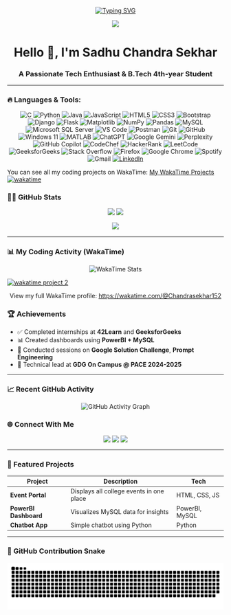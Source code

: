<!-- Typing SVG Header -->
<p align="center">
  <a href="https://github.com/Chandrasekhar152">
    <img src="https://readme-typing-svg.demolab.com?font=Fira+Code&size=24&pause=1000&center=true&vCenter=true&width=600&lines=Hi+%F0%9F%91%8B%2C+I'm+S.Chandra+Sekhar;B.Tech+4th+Year+Student;GDG+Technical+Lead+%7C+Tech+Enthusiast;PowerBI+%7C+Python+%7C+Web+Development;Welcome+to+My+GitHub+profile!+%F0%9F%9A%80" alt="Typing SVG" />
  </a>
</p>

<!-- Profile Image -->
<p align="center">
  <img src="https://i.postimg.cc/pTxMVbSJ/myprofile.jpg" width="300px">
</p>

<h1 align="center">Hello 👋, I'm Sadhu Chandra Sekhar</h1>
<h3 align="center">A Passionate Tech Enthusiast & B.Tech 4th-year Student</h3>

---

### 🔥 Languages & Tools:

<p align="center">
  <img src="https://img.shields.io/badge/C-00599C?style=for-the-badge&logo=c&logoColor=white" alt="C"/>
  <img src="https://img.shields.io/badge/Python-3670A0?style=for-the-badge&logo=python&logoColor=ffdd54" alt="Python"/>
  <img src="https://img.shields.io/badge/Java-ED8B00?style=for-the-badge&logo=openjdk&logoColor=white" alt="Java"/>
  <img src="https://img.shields.io/badge/JavaScript-F7DF1E?style=for-the-badge&logo=javascript&logoColor=black" alt="JavaScript"/>
  <img src="https://img.shields.io/badge/HTML5-E34F26?style=for-the-badge&logo=html5&logoColor=white" alt="HTML5"/>
  <img src="https://img.shields.io/badge/CSS3-1572B6?style=for-the-badge&logo=css3&logoColor=white" alt="CSS3"/>

  <img src="https://img.shields.io/badge/Bootstrap-7952B3?style=for-the-badge&logo=bootstrap&logoColor=white" alt="Bootstrap"/>
  <img src="https://img.shields.io/badge/Django-092E20?style=for-the-badge&logo=django&logoColor=white" alt="Django"/>
  <img src="https://img.shields.io/badge/Flask-000000?style=for-the-badge&logo=flask&logoColor=white" alt="Flask"/>
  <img src="https://img.shields.io/badge/Matplotlib-black?style=for-the-badge&logo=matplotlib&logoColor=white" alt="Matplotlib"/>
  <img src="https://img.shields.io/badge/NumPy-013243?style=for-the-badge&logo=numpy&logoColor=white" alt="NumPy"/>
  <img src="https://img.shields.io/badge/Pandas-150458?style=for-the-badge&logo=pandas&logoColor=white" alt="Pandas"/>

  <img src="https://img.shields.io/badge/MySQL-4479A1?style=for-the-badge&logo=mysql&logoColor=white" alt="MySQL"/>
  <img src="https://img.shields.io/badge/Microsoft%20SQL%20Server-CC2927?style=for-the-badge&logo=microsoft%20sql%20server&logoColor=white" alt="Microsoft SQL Server"/>

  <img src="https://img.shields.io/badge/Visual%20Studio%20Code-0078D4?style=for-the-badge&logo=visual-studio-code&logoColor=white" alt="VS Code"/>
  <img src="https://img.shields.io/badge/Postman-FF6C37?style=for-the-badge&logo=postman&logoColor=white" alt="Postman"/>
  <img src="https://img.shields.io/badge/Git-F05033?style=for-the-badge&logo=git&logoColor=white" alt="Git"/>
  <img src="https://img.shields.io/badge/GitHub-181717?style=for-the-badge&logo=github&logoColor=white" alt="GitHub"/>
  <img src="https://img.shields.io/badge/Windows%2011-0078D4?style=for-the-badge&logo=windows%2011&logoColor=white" alt="Windows 11"/>
  <img src="https://img.shields.io/badge/MATLAB-0076A8?style=for-the-badge&logo=matlab&logoColor=white" alt="MATLAB"/>

  <img src="https://img.shields.io/badge/ChatGPT-74AA9C?style=for-the-badge&logo=openai&logoColor=white" alt="ChatGPT"/>
  <img src="https://img.shields.io/badge/Google%20Gemini-8E75B2?style=for-the-badge&logo=google%20gemini&logoColor=white" alt="Google Gemini"/>
  <img src="https://img.shields.io/badge/Perplexity-000000?style=for-the-badge&logo=perplexity&logoColor=088F8F" alt="Perplexity"/>
  <img src="https://img.shields.io/badge/GitHub%20Copilot-8957E5?style=for-the-badge&logo=github%20copilot&logoColor=white" alt="GitHub Copilot"/>

  <img src="https://img.shields.io/badge/CodeChef-964B00?style=for-the-badge&logo=codechef&logoColor=white" alt="CodeChef"/>
  <img src="https://img.shields.io/badge/HackerRank-2EC866?style=for-the-badge&logo=hackerrank&logoColor=white" alt="HackerRank"/>
  <img src="https://img.shields.io/badge/LeetCode-000000?style=for-the-badge&logo=leetcode&logoColor=orange" alt="LeetCode"/>
  <img src="https://img.shields.io/badge/GeeksforGeeks-grey?style=for-the-badge&logo=geeksforgeeks&logoColor=35914C" alt="GeeksforGeeks"/>
  <img src="https://img.shields.io/badge/Stack%20Overflow-FE7A16?style=for-the-badge&logo=stack%20overflow&logoColor=white" alt="Stack Overflow"/>

  <img src="https://img.shields.io/badge/Firefox-FF7139?style=for-the-badge&logo=firefox%20browser&logoColor=white" alt="Firefox"/>
  <img src="https://img.shields.io/badge/Google%20Chrome-4285F4?style=for-the-badge&logo=google%20chrome&logoColor=white" alt="Google Chrome"/>
  <img src="https://img.shields.io/badge/Spotify-1ED760?style=for-the-badge&logo=spotify&logoColor=white" alt="Spotify"/>
  <img src="https://img.shields.io/badge/Gmail-D14836?style=for-the-badge&logo=gmail&logoColor=white" alt="Gmail"/>
  <a href="https://www.linkedin.com/in/sadhu-chandra-sekhar/" target="_blank"><img src="https://img.shields.io/badge/LinkedIn-0077B5?style=for-the-badge&logo=linkedin&logoColor=white" alt="LinkedIn"/></a>
</p>

You can see all my coding projects on WakaTime: [My WakaTime Projects](https://wakatime.com/@Chandrasekhar152)
<a href="https://wakatime.com/badge/user/592006b6-de19-4137-ad5b-4d016c89f2da/project/ae7ff7cf-5707-4829-8fb5-d21863df91f5"><img src="https://wakatime.com/badge/user/592006b6-de19-4137-ad5b-4d016c89f2da/project/ae7ff7cf-5707-4829-8fb5-d21863df91f5.svg" alt="wakatime"></a>

### 🧑‍💻 GitHub Stats

<p align="center">
  <img src="https://github-readme-stats.vercel.app/api?username=Chandrasekhar152&show_icons=true&theme=tokyonight" width="48%"/>
  <img src="https://github-readme-streak-stats.herokuapp.com/?user=Chandrasekhar152&theme=tokyonight" width="48%"/>
</p>

<p align="center">
  <img src="https://github-readme-stats.vercel.app/api/top-langs/?username=Chandrasekhar152&layout=compact&theme=tokyonight" width="48%"/>
</p>

---

### 📊 My Coding Activity (WakaTime)

<p align="center">
  <img src="https://wakatime.com/share/@Chandrasekhar152/ea900a11-7999-46e3-b7e5-dc39deaaa56a.svg" alt="WakaTime Stats" />
</p>
 <a href="https://wakatime.com/share/@Chandrasekhar152/0d687903-ec7e-430f-ad22-d202b4519301.svg"><img src="https://wakatime.com/share/@Chandrasekhar152/0d687903-ec7e-430f-ad22-d202b4519301.svg" alt="wakatime project 2"></a>
</p>
<p align="center">
  View my full WakaTime profile: <a href="https://wakatime.com/@Chandrasekhar152" target="_blank">https://wakatime.com/@Chandrasekhar152</a>
</p>

### 🏆 Achievements

- ✅ Completed internships at **42Learn** and **GeeksforGeeks**
- 📊 Created dashboards using **PowerBI + MySQL**
- 🎤 Conducted sessions on **Google Solution Challenge**, **Prompt Engineering**
- 🚀 Technical lead at **GDG On Campus @ PACE 2024-2025**


---

### 📈 Recent GitHub Activity

<p align="center">
  <img src="https://activity-graph.vercel.app/graph?username=Chandrasekhar152&theme=react-dark" alt="GitHub Activity Graph" />
</p>

### 🌐 Connect With Me

<p align="center">
  <a href="https://www.linkedin.com/in/sadhu-chandra-sekhar/" target="_blank"><img src="https://img.shields.io/badge/LinkedIn-blue?logo=linkedin&style=for-the-badge" /></a>
  <a href="mailto:chandrasekharsadhu79@gmail.com"><img src="https://img.shields.io/badge/Gmail-red?logo=gmail&style=for-the-badge" /></a>
  <a href="https://github.com/Chandrasekhar152"><img src="https://img.shields.io/badge/GitHub-black?logo=github&style=for-the-badge" /></a>
</p>

---



### 📂 Featured Projects

| Project               | Description                               | Tech               |
|-----------------------|-------------------------------------------|--------------------|
| **Event Portal**      | Displays all college events in one place  | HTML, CSS, JS      |
| **PowerBI Dashboard** | Visualizes MySQL data for insights        | PowerBI, MySQL     |
| **Chatbot App**       | Simple chatbot using Python               | Python             |

---

### 🐍 GitHub Contribution Snake

<p align="center">
  <img src="https://raw.githubusercontent.com/Chandrasekhar152/Chandrasekhar152/output/github-contribution-grid-snake.svg" alt="snake animation" />
</p>

